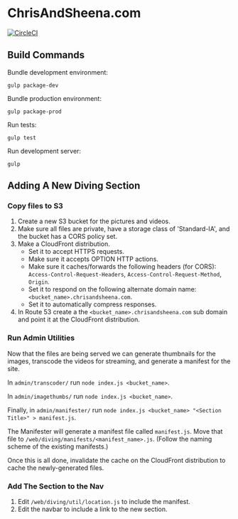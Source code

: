 # ChrisAndSheena.com

[![CircleCI](https://circleci.com/gh/ChrisCarleton/ChrisAndSheena/tree/master.svg?style=svg)](https://circleci.com/gh/ChrisCarleton/ChrisAndSheena/tree/master)

## Build Commands
Bundle development environment:

```
gulp package-dev
```

Bundle production environment:
```
gulp package-prod
```

Run tests:
```
gulp test
```

Run development server:
```
gulp
```

## Adding A New Diving Section

### Copy files to S3
1. Create a new S3 bucket for the pictures and videos.
2. Make sure all files are private, have a storage class of 'Standard-IA', and the bucket has a CORS policy set.
3. Make a CloudFront distribution.
	* Set it to accept HTTPS requests.
	* Make sure it accepts OPTION HTTP actions.
	* Make sure it caches/forwards the following headers (for CORS): `Access-Control-Request-Headers`, `Access-Control-Request-Method`, `Origin`.
	* Set it to respond on the following alternate domain name: `<bucket_name>.chrisandsheena.com`.
	* Set it to automatically compress responses.
4. In Route 53 create a the `<bucket_name>.chrisandsheena.com` sub domain and point it at the CloudFront distribution.

### Run Admin Utilities
Now that the files are being served we can generate thumbnails for the images, transcode the videos for streaming, and generate a manifest for the site.

In `admin/transcoder/` run `node index.js <bucket_name>`.

In `admin/imagethumbs/` run `node index.js <bucket_name>`.

Finally, in `admin/manifester/` run `node index.js <bucket_name> "<Section Title>" > manifest.js`.

The Manifester will generate a manifest file called `manifest.js`. Move that file to `/web/diving/manifests/<manifest_name>.js`. (Follow the naming scheme of the existing manifests.)

Once this is all done, invalidate the cache on the CloudFront distribution to cache the newly-generated files.

### Add The Section to the Nav
1. Edit `/web/diving/util/location.js` to include the manifest.
2. Edit the navbar to include a link to the new section.
